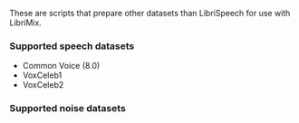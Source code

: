 These are scripts that prepare other datasets than LibriSpeech for use with LibriMix.
### Supported speech datasets
- Common Voice (8.0)
- VoxCeleb1
- VoxCeleb2

### Supported noise datasets